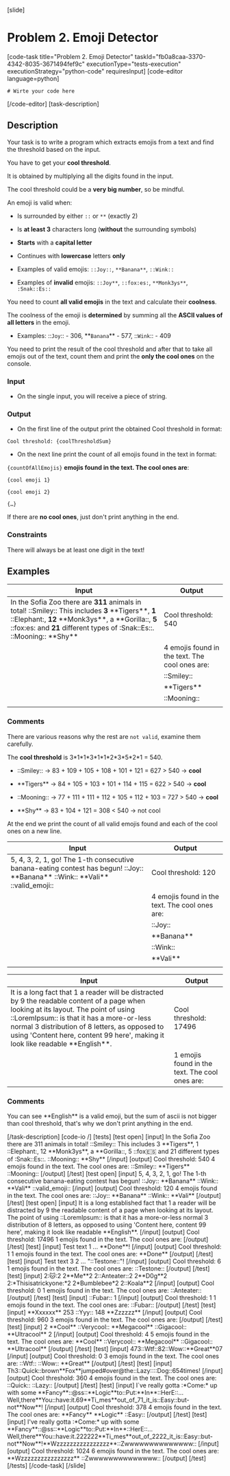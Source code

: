[slide]
# Problem 2. Emoji Detector
[code-task title="Problem 2. Emoji Detector" taskId="fb0a8caa-3370-4342-8035-3671494fef9c" executionType="tests-execution" executionStrategy="python-code" requiresInput]
[code-editor language=python]
```
# Wirte your code here
```
[/code-editor]
[task-description]
## Description
Your task is to write a program which extracts emojis from a text and find the threshold based on the input.

You have to get your **cool threshold**.

It is obtained by multiplying all the digits found in the input.

The cool threshold could be a **very big number**, so be mindful.

An emoji is valid when:

- Is surrounded by either `::` or `**` (exactly 2)

- Is **at least 3** characters long (**without** the surrounding symbols)

- **Starts** with a **capital letter**

- Continues with **lowercase** letters **only**

- Examples of valid emojis: `::Joy::`, `**Banana**`, `::Wink::`

- Examples of **invalid** emojis: `::Joy**`, `::fox:es:`, `**Monk3ys**`, `:Snak::Es::`

You need to count **all valid emojis** in the text and calculate their **coolness**.

The coolness of the emoji is **determined** by summing all the **ASCII values of all letters** in the emoji.

- Examples: \:\:`Joy`\:\: - 306, \*\*`Banana`\*\* - 577, \:\:`Wink`\:\: - 409

You need to print the result of the cool threshold and after that to take all emojis out of the text, count them and print the **only the cool ones** on the console.

### Input

- On the single input, you will receive a piece of string.

### Output

- On the first line of the output print the obtained Cool threshold in format:

`Cool threshold: {coolThresholdSum}`

- On the next line print the count of all emojis found in the text in format:

`{countOfAllEmojis}` **emojis found in the text. The cool ones are**:

`{cool emoji 1}`

`{cool emoji 2}`

`{…}`

If there are **no cool ones**, just don't print anything in the end.

### Constraints

There will always be at least one digit in the text!


## Examples
| **Input** | **Output** |
| --- | --- |
| In the Sofia Zoo there are **311** animals in total! \:\:Smiley\:\: This includes **3** \*\*Tigers\*\*, **1** \:\:Elephant\:, **12** \*\*Monk3ys\*\*, a \*\*Gorilla\:\:, **5** \:\:fox\:es\: and **21** different types of \:Snak\:\:Es\:\:\. \:\:Mooning\:\: \*\*Shy\*\* | Cool threshold: 540 |
|  | 4 emojis found in the text. The cool ones are: |
|  | \:\:Smiley\:\:  |
|  | \*\*Tigers\*\*  |
|  | \:\:Mooning\:\: |
|  |  |

### Comments


There are various reasons why the rest are `not valid`, examine them carefully.

The **cool threshold** is 3\*1\*1\*3\*1\*1\*2\*3\*5\*2\*1 = 540.

- \:\:Smiley\:\: -\> 83 + 109 + 105 + 108 + 101 + 121 = 627 \> 540 -\> **cool**

- \*\*Tigers\*\* -\> 84 + 105 + 103 + 101 + 114 + 115 = 622 \> 540 -\> **cool**

- \:\:Mooning\:\: -\> 77 + 111 + 111 + 112 + 105 + 112 + 103 = 727 \> 540 -\> **cool**

- \*\*Shy\*\* -\> 83 + 104 + 121 = 308 \< 540 -\> not cool

At the end we print the count of all valid emojis found and each of the cool ones on a new line.


| **Input** | **Output** |
| --- | --- |
| 5, 4, 3, 2, 1, go\! The 1\-th consecutive banana\-eating contest has begun\! \:\:Joy:: \*\*Banana\*\* \:\:Wink\:\: \*\*Vali\*\* \:\:valid_emoji\:\: | Cool threshold: 120 |
|  | 4 emojis found in the text. The cool ones are: |
|  | \:\:Joy\:\: |
|  | \*\*Banana\*\* |
|  | \:\:Wink\:\: |
|  | \*\*Vali\*\* |
|  |  |

| **Input** | **Output** |
| --- | --- |
| It is a long fact that 1 a reader will be distracted by 9 the readable content of a page when looking at its layout. The point of using \:\:LoremIpsum\:\: is that it has a more-or-less normal 3 distribution of 8 letters, as opposed to using 'Content here, content 99 here', making it look like readable \*\*English\*\*. | Cool threshold: 17496 |
|  | 1 emojis found in the text. The cool ones are: |

### Comments

You can see \*\*English\*\* is a valid emoji, but the sum of ascii is not bigger than cool threshold, that's why we don't print anything in the end.

[/task-description]
[code-io /]
[tests]
[test open]
[input]
In the Sofia Zoo there are 311 animals in total! ::Smiley:: This includes 3 \*\*Tigers\*\*, 1 ::Elephant:, 12 \*\*Monk3ys\*\*, a \*\*Gorilla::, 5 ::fox:es: and 21 different types of :Snak::Es::. ::Mooning:: \*\*Shy\*\*
[/input]
[output]
Cool threshold: 540
4 emojis found in the text. The cool ones are:
::Smiley:: 
\*\*Tigers\*\* 
::Mooning::
[/output]
[/test]
[test open]
[input]
5, 4, 3, 2, 1, go! The 1-th consecutive banana-eating contest has begun! ::Joy:: \*\*Banana\*\* ::Wink:: \*\*Vali\*\* ::valid_emoji::
[/input]
[output]
Cool threshold: 120
4 emojis found in the text. The cool ones are:
::Joy::
\*\*Banana\*\*
::Wink::
\*\*Vali\*\*
[/output]
[/test]
[test open]
[input]
It is a long established fact that 1 a reader will be distracted by 9 the readable content of a page when looking at its layout. The point of using ::LoremIpsum:: is that it has a more-or-less normal 3 distribution of 8 letters, as opposed to using 'Content here, content 99 here', making it look like readable \*\*English\*\*.
[/input]
[output]
Cool threshold: 17496
1 emojis found in the text. The cool ones are:
[/output]
[/test]
[test]
[input]
Test text 1 ... \*\*Done\*\*!
[/input]
[output]
Cool threshold: 1
1 emojis found in the text. The cool ones are:
\*\*Done\*\*
[/output]
[/test]
[test]
[input]
Test text 3 2 ... "::Testone::"!
[/input]
[output]
Cool threshold: 6
1 emojis found in the text. The cool ones are:
::Testone::
[/output]
[/test]
[test]
[input]
2::cat::2 2\*\*Me\*\*2 2::Anteater::2 2\*\*D0g\*\*2 2:\*Thisisatrickyone:\*2 2\*Bumblebee\*2 2::Koala\*\*2
[/input]
[output]
Cool threshold: 0
1 emojis found in the text. The cool ones are:
::Anteater::
[/output]
[/test]
[test]
[input]
::Fubar:: 1
[/input]
[output]
Cool threshold: 1
1 emojis found in the text. The cool ones are:
::Fubar::
[/output]
[/test]
[test]
[input]
\*\*Xxxxxx\*\* 253 ::Yyy:: 148 \*\*Zzzzzz\*\*
[/input]
[output]
Cool threshold: 960
3 emojis found in the text. The cool ones are:
[/output]
[/test]
[test]
[input]
2 \*\*Cool\*\* ::Verycool:: \*\*Megacool\*\* ::Gigacool:: \*\*Ultracool\*\* 2
[/input]
[output]
Cool threshold: 4
5 emojis found in the text. The cool ones are:
\*\*Cool\*\*
::Verycool::
\*\*Megacool\*\*
::Gigacool::
\*\*Ultracool\*\*
[/output]
[/test]
[test]
[input]
473::Wtf::82::Wow::\*\*Great\*\*07
[/input]
[output]
Cool threshold: 0
3 emojis found in the text. The cool ones are:
::Wtf::
::Wow::
\*\*Great\*\*
[/output]
[/test]
[test]
[input]
Th3::Quick::brown\*\*Fox\*\*jumped\#over@the::Lazy::::Dog::654times!
[/input]
[output]
Cool threshold: 360
4 emojis found in the text. The cool ones are:
::Quick::
::Lazy::
[/output]
[/test]
[test]
[input]
I`ve really gotta :\*Come:\* up with some \*\*Fancy\*\*::@ss::\*\*Logic\*\*to::Put:\*\*In\*\*::HerE::... Well,there\*\*You::have:it.69\*\*Ti_mes\*\*out_of_71_it_is::Easy::but-not\*\*Now\*\*!
[/input]
[output]
Cool threshold: 378
4 emojis found in the text. The cool ones are:
\*\*Fancy\*\*
\*\*Logic\*\*
::Easy::
[/output]
[/test]
[test]
[input]
I've really gotta :\*Come:\* up with some \*\*Fancy\*\*::@ss::\*\*Logic\*\*to::Put:\*\*In\*\*::HerE::... Well,there\*\*You::have:it.222222\*\*Ti_mes\*\*out_of_2222_it_is::Easy::but-not\*\*Now\*\*!\*\*Wzzzzzzzzzzzzzzzz\*\*::Zwwwwwwwwwwwwww::
[/input]
[output]
Cool threshold: 1024
6 emojis found in the text. The cool ones are:
\*\*Wzzzzzzzzzzzzzzzz\*\*
::Zwwwwwwwwwwwwww::
[/output]
[/test]
[/tests]
[/code-task]
[/slide]